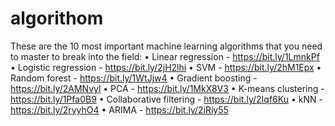 # algorithom

These are the 10 most important machine learning algorithms that you need to master to break into the field:
• Linear regression - https://bit.ly/1LmnkPf
• Logistic regression - https://bit.ly/2jH2lhi
• SVM - https://bit.ly/2hM1Epx
• Random forest - https://bit.ly/1WtJjw4
• Gradient boosting - https://bit.ly/2AMNvyl
• PCA - https://bit.ly/1MkX8V3
• K-means clustering - https://bit.ly/1Pfa0B9
• Collaborative filtering - https://bit.ly/2Iqf6Ku
• kNN - https://bit.ly/2ryyhO4
• ARIMA - https://bit.ly/2iRiy55

